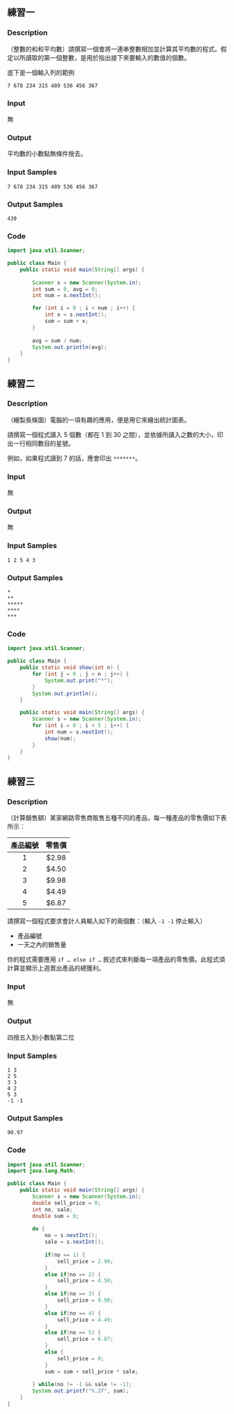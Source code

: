 ## 練習一

### Description
（整數的和和平均數）請撰寫一個會將一連串整數相加並計算其平均數的程式。假定以所讀取的第一個整數，是用於指出接下來要輸入的數值的個數。

底下是一個輸入列的範例
```
7 678 234 315 489 536 456 367
```

### Input
無

### Output
平均數的小數點無條件捨去。

### Input Samples
```
7 678 234 315 489 536 456 367
```

### Output Samples
```
439
```

### Code
```java
import java.util.Scanner;

public class Main {
    public static void main(String[] args) {
		
        Scanner s = new Scanner(System.in);
        int sum = 0, avg = 0;
        int num = s.nextInt();

        for (int i = 0 ; i < num ; i++) {
            int x = s.nextInt();
            sum = sum + x;
        }
        
        avg = sum / num;
        System.out.println(avg);
    }
}
```

## 練習二

### Description
（繪製長條圖）電腦的一項有趣的應用，便是用它來繪出統計圖表。

請撰寫一個程式讀入 5 個數（都在 1 到 30 之間），並依據所讀入之數的大小，印出一行相同數目的星號。

例如，如果程式讀到 7 的話，應會印出 `*******`。

### Input
無

### Output
無

### Input Samples
```
1 2 5 4 3
```

### Output Samples
```
*
**
*****
****
***
```

### Code
```java
import java.util.Scanner;

public class Main {
    public static void show(int n) {
        for (int j = 0 ; j < n ; j++) {
            System.out.print("*");
        }
        System.out.println();
    }

    public static void main(String[] args) {
        Scanner s = new Scanner(System.in);
        for (int i = 0 ; i < 5 ; i++) {
            int num = s.nextInt();
            show(num);
        }
    }
}
```

## 練習三

### Description
（計算銷售額）某家網路零售商販售五種不同的產品，每一種產品的零售價如下表所示：

| 產品編號 | 零售價 |
| :-----: | :-----: |
| 1 | $2.98 |
| 2 | $4.50 |
| 3 | $9.98 |
| 4 | $4.49 |
| 5 | $6.87 |

請撰寫一個程式要求會計人員輸入如下的兩個數：（輸入 `-1 -1` 停止輸入）
- 產品編號
- 一天之內的銷售量

你的程式需要應用 `if … else if …` 敘述式來判斷每一項產品的零售價。此程式須計算並顯示上週賣出產品的總獲利。

### Input
無

### Output
四捨五入到小數點第二位

### Input Samples
```
1 3
2 5
3 3
4 2
5 3
-1 -1
```

### Output Samples
```
90.97
```

### Code
```java
import java.util.Scanner;
import java.lang.Math;

public class Main {
    public static void main(String[] args) {
        Scanner s = new Scanner(System.in);
        double sell_price = 0;
        int no, sale;
        double sum = 0;
        
        do {
            no = s.nextInt();
            sale = s.nextInt();
            
            if(no == 1) {
            	sell_price = 2.98;
            }
            else if(no == 2) {
            	sell_price = 4.50;
            }
            else if(no == 3) {
            	sell_price = 9.98;
            }
            else if(no == 4) {
            	sell_price = 4.49;
            }
            else if(no == 5) {
            	sell_price = 6.87;
            }
            else {
            	sell_price = 0;
            }
            sum = sum + sell_price * sale;
        	
        } while(no != -1 && sale != -1);
        System.out.printf("%.2f", sum);
    }
}
```